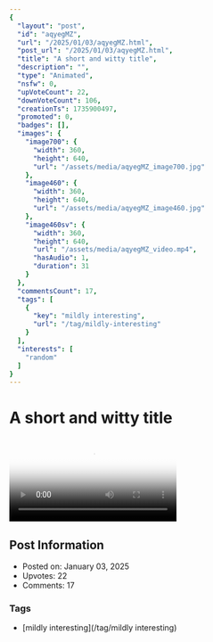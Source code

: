 ```yaml
---
{
  "layout": "post",
  "id": "aqyegMZ",
  "url": "/2025/01/03/aqyegMZ.html",
  "post_url": "/2025/01/03/aqyegMZ.html",
  "title": "A short and witty title",
  "description": "",
  "type": "Animated",
  "nsfw": 0,
  "upVoteCount": 22,
  "downVoteCount": 106,
  "creationTs": 1735900497,
  "promoted": 0,
  "badges": [],
  "images": {
    "image700": {
      "width": 360,
      "height": 640,
      "url": "/assets/media/aqyegMZ_image700.jpg"
    },
    "image460": {
      "width": 360,
      "height": 640,
      "url": "/assets/media/aqyegMZ_image460.jpg"
    },
    "image460sv": {
      "width": 360,
      "height": 640,
      "url": "/assets/media/aqyegMZ_video.mp4",
      "hasAudio": 1,
      "duration": 31
    }
  },
  "commentsCount": 17,
  "tags": [
    {
      "key": "mildly interesting",
      "url": "/tag/mildly-interesting"
    }
  ],
  "interests": [
    "random"
  ]
}
---
```


# A short and witty title

<video controls playsinline loop poster="/assets/media/aqyegMZ_image460.jpg">
  <source src="/assets/media/aqyegMZ_video.mp4" type="video/mp4">
  Your browser does not support the video tag.
</video>

## Post Information

- Posted on: January 03, 2025
- Upvotes: 22
- Comments: 17

### Tags

- [mildly interesting](/tag/mildly interesting)
